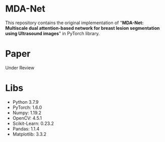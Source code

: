 # MDA-Net

This repository contains the original implementation of "**MDA-Net: Multiscale dual attention-based network for breast lesion segmentation using Ultrasound images**" in PyTorch library.

# Paper

Under Review

# Libs

- Python 3.7.9
- PyTorch: 1.6.0
- Numpy: 1.19.2
- OpenCV: 4.5.1
- Scikit-Learn: 0.23.2
- Pandas: 1.1.4
- Matplotlib: 3.3.2
